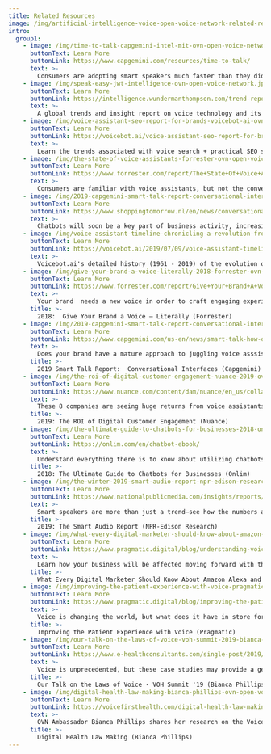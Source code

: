 ```yaml
---
title: Related Resources
image: /img/artificial-intelligence-voice-open-voice-network-related-resources.jpg
intro:
  group1:
    - image: /img/time-to-talk-capgemini-intel-mit-ovn-open-voice-network.jpg
      buttonText: Learn More
      buttonLink: https://www.capgemini.com/resources/time-to-talk/
      text: >-
        Consumers are adopting smart speakers much faster than they did the smartphone.
    - image: /img/speak-easy-jwt-intelligence-ovn-open-voice-network.jpg
      buttonText: Learn More
      buttonLink: https://intelligence.wundermanthompson.com/trend-reports/speak-easy-global-edition/
      text: >-
        A global trends and insight report on voice technology and its impact on brands.
    - image: /img/voice-assistant-seo-report-for-brands-voicebot-ai-ovn-open-voice-network.png
      buttonText: Learn More
      buttonLink: https://voicebot.ai/voice-assistant-seo-report-for-brands/
      text: >-
        Learn the trends associated with voice search + practical SEO strategies for maximizing voice assistants.
    - image: /img/the-state-of-voice-assistants-forrester-ovn-open-voice-network.png
      buttonText: Learn More
      buttonLink: https://www.forrester.com/report/The+State+Of+Voice+Assistants+2018/-/E-RES143043
      text: >-
        Consumers are familiar with voice assistants, but not the conversations they'll soon be having.
    - image: /img/2019-capgemini-smart-talk-report-conversational-interfaces-ovn-open-voice-network.png
      buttonText: Learn More
      buttonLink: https://www.shoppingtomorrow.nl/en/news/conversational-commerce-towards-maturity
      text: >-
        Chatbots will soon be a key part of business activity, increasing customer satisfaction and conversation.
    - image: /img/voice-assistant-timeline-chronicling-a-revolution-from-1961-2019-voicebot-ai-ovn-open-voice-network.png
      buttonText: Learn More
      buttonLink: https://voicebot.ai/2019/07/09/voice-assistant-timeline-1961-2019/
      text: >-
        Voicebot.ai's detailed history (1961 - 2019) of the evolution of voice assistants.
    - image: /img/give-your-brand-a-voice-literally-2018-forrester-ovn-open-voice-network.png
      buttonText: Learn More
      buttonLink: https://www.forrester.com/report/Give+Your+Brand+A+Voice+Literally/-/E-RES141752
      text: >-
        Your brand  needs a new voice in order to craft engaging experiences tailored to your customers.
      title: >-
        2018:  Give Your Brand a Voice — Literally (Forrester)
    - image: /img/2019-capgemini-smart-talk-report-conversational-interfaces-ovn-open-voice-network.png
      buttonText: Learn More
      buttonLink: https://www.capgemini.com/us-en/news/smart-talk-how-organizations-and-consumers-are-embracing-voice-and-chat-assistants/
      text: >-
        Does your brand have a mature approach to juggling voice asssistant interactions with a human touch?
      title: >-
        2019 Smart Talk Report:  Conversational Interfaces (Capgemini)
    - image: /img/the-roi-of-digital-customer-engagement-nuance-2019-ovn-open-voice-network.png
      buttonText: Learn More
      buttonLink: https://www.nuance.com/content/dam/nuance/en_us/collateral/enterprise/ebook/eb-roi-digital-customer-engagement-en-us-2.pdf
      text: >-
        These 8 companies are seeing huge returns from voice assistants and digital customer engagement.
      title: >-
        2019: The ROI of Digital Customer Engagement (Nuance)
    - image: /img/the-ultimate-guide-to-chatbots-for-businesses-2018-onlim-ovn-open-voice-network.png
      buttonText: Learn More
      buttonLink: https://onlim.com/en/chatbot-ebook/
      text: >-
        Understand everything there is to know about utilizing chatbots for your business.
      title: >-
        2018: The Ultimate Guide to Chatbots for Businesses (Onlim)
    - image: /img/the-winter-2019-smart-audio-report-npr-edison-research-ovn-open-voice-network.png
      buttonText: Learn More
      buttonLink: https://www.nationalpublicmedia.com/insights/reports/smart-audio-report/
      text: >-
        Smart speakers are more than just a trend—see how the numbers are changing our digital landscape.
      title: >-
        2019: The Smart Audio Report (NPR-Edison Research)
    - image: /img/what-every-digital-marketer-should-know-about-amazon-alexa-and-voice-pragmatic-ovn-open-voice-network.png
      buttonText: Learn More
      buttonLink: https://www.pragmatic.digital/blog/understanding-voice
      text: >-
        Learn how your business will be affected moving forward with the inclusion of voice.
      title: >-
        What Every Digital Marketer Should Know About Amazon Alexa and Voice (Pragmatic)
    - image: /img/improving-the-patient-experience-with-voice-pragmatic-ovn-open-voice-network.png
      buttonText: Learn More
      buttonLink: https://www.pragmatic.digital/blog/improving-the-patient-experience
      text: >-
        Voice is changing the world, but what does it have in store for healthcare + patient experience? 
      title: >-
        Improving the Patient Experience with Voice (Pragmatic)
    - image: /img/our-talk-on-the-laws-of-voice-voh-summit-2019-bianca-phillips-ovn-open-voice-network.png
      buttonText: Learn More
      buttonLink: https://www.e-healthconsultants.com/single-post/2019/08/25/Our-Talk-on-the-Laws-of-Voice-at-the-VOH-Summit---A-Recap
      text: >-
        Voice is unprecedented, but these case studies may provide a general guideline to law making. 
      title: >-
        Our Talk on the Laws of Voice - VOH Summit '19 (Bianca Phillips)
    - image: /img/digital-health-law-making-bianca-phillips-ovn-open-voice-network.png
      buttonText: Learn More
      buttonLink: https://voicefirsthealth.com/digital-health-law-making-with-bianca-phillips-2/
      text: >-
        OVN Ambassador Bianca Phillips shares her research on the Voice First Health Podcast. 
      title: >-
        Digital Health Law Making (Bianca Phillips)
---
```

